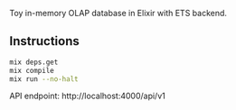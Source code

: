 Toy in-memory OLAP database in Elixir with ETS backend.

## Instructions

```bash
mix deps.get
mix compile
mix run --no-halt
```

API endpoint: http://localhost:4000/api/v1
